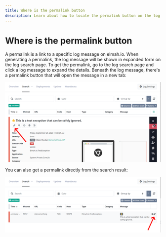 ```yaml
---
title: Where is the permalink button
description: Learn about how to locate the permalink button on the log message details. A permalink can be used as part of support, bookmarking, issue tracking, and more.
---
```


# Where is the permalink button

A permalink is a link to a specific log message on elmah.io. When generating a permalink, the log message will be shown in expanded form on the log search page. To get the permalink, go to the log search page and click a log message to expand the details. Beneath the log message, there's a permalink button that will open the message in a new tab:

![Permalink on log message details](images/permalink.png)

You can also get a permalink directly from the search result:

![Permalink on search result](images/permalink-search-result.png)